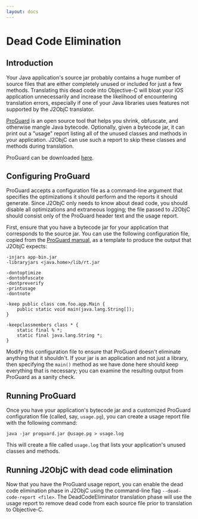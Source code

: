 ```yaml
---
layout: docs
---
```


# Dead Code Elimination

## Introduction

Your Java application's source jar probably contains a huge number of source files that are either completely unused or included for just a few methods.  Translating this dead code into Objective-C will bloat your iOS application unnecessarily and increase the likelihood of encountering translation errors, especially if one of your Java libraries uses features not supported by the J2ObjC translator.

[ProGuard](http://proguard.sourceforge.net/) is an open source tool that helps you shrink, obfuscate, and otherwise mangle Java bytecode.  Optionally, given a bytecode jar, it can print out a "usage" report listing all of the unused classes and methods in your application.  J2ObjC can use such a report to skip these classes and methods during translation.

ProGuard can be downloaded [here](http://proguard.sourceforge.net/index.html#downloads.html).


## Configuring ProGuard

ProGuard accepts a configuration file as a command-line argument that specifies the optimizations it should perform and the reports it should generate.  Since J2ObjC only needs to know about dead code, you should disable all optimizations and extraneous logging; the file passed to J2ObjC should consist only of the ProGuard header text and the usage report.

First, ensure that you have a bytecode jar for your application that corresponds to the source jar.  You can use the following configuration file, copied from the [ProGuard manual](http://proguard.sourceforge.net/index.html#manual/examples.html), as a template to produce the output that J2ObjC expects:

```
-injars app-bin.jar
-libraryjars <java.home>/lib/rt.jar

-dontoptimize
-dontobfuscate
-dontpreverify
-printusage
-dontnote

-keep public class com.foo.app.Main {
    public static void main(java.lang.String[]);
}

-keepclassmembers class * {
    static final % *;
    static final java.lang.String *;
}
````

Modify this configuration file to ensure that ProGuard doesn't eliminate anything that it shouldn't.  If your jar is an application and not just a library, then specifying the `main()` method as we have done here should keep everything that is necessary; you can examine the resulting output from ProGuard as a sanity check.

## Running ProGuard

Once you have your application's bytecode jar and a customized ProGuard configuration file (called, say, `usage.pg`), you can create a usage report file with the following command:

````
java -jar proguard.jar @usage.pg > usage.log
````

This will create a file called `usage.log` that lists your application's unused classes and methods.

## Running J2ObjC with dead code elimination

Now that you have the ProGuard usage report, you can enable the dead code elimination phase in J2ObjC using the command-line flag `--dead-code-report <file>`.  The DeadCodeEliminator translation phase will use the usage report to remove dead code from each source file prior to translation to Objective-C.
